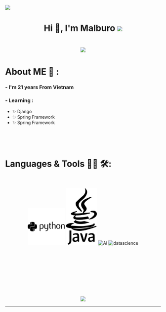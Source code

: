 ![](https://giphy.com/embed/137EaR4vAOCn1S)

<h1 align="center">Hi 👋, I'm Malburo <img src="https://media.giphy.com/media/mGcNjsfWAjY5AEZNw6/giphy.gif" width="50"/>


</br>
</br>
<img src="https://giphy.com/embed/137EaR4vAOCn1S" width="50"/>
</br>


# About ME 💬 :

### - I'm 21 years  From Vietnam


### - Learning :
- ✨ Django
- ✨ Spring Framework
- ✨ Spring Framework


</br>
</br>
</br>



# Languages & Tools 👨‍💻 🛠:
</br>

<p align="center">

<!-- For more icons please follow  https://github.com/MikeCodesDotNET/ColoredBadges -->
<img src="https://github.com/Xx-Ashutosh-xX/Xx-Ashutosh-xX/blob/master/assets/icons/python.png" alt="python" width="120" hight="50">
<img src="https://github.com/Xx-Ashutosh-xX/Xx-Ashutosh-xX/blob/master/assets/icons/java.png" alt="java"  width="100" hight="50">
<img src="https://github.com/Xx-Ashutosh-xX/Xx-Ashutosh-xX/blob/master/assets/icons/ai.png" alt="AI" width="90" hight="50">
<img src="https://github.com/Xx-Ashutosh-xX/Xx-Ashutosh-xX/blob/master/assets/icons/datascience.png" alt="datascience" width="180" hight="50">


</p>
</br>
</br>
</br>






 

</br>
</br>
</br>
</br>
</br>



<p align="center" >  
  <a href="https://github.com/anuraghazra/github-readme-stats"> 
<img  src="https://github-readme-stats.vercel.app/api?username=temkakb&&show_icons=true&theme=radical"/>
  </a>
  </p>

*************
